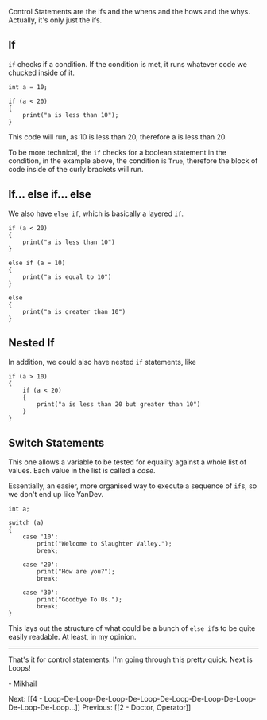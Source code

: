 
Control Statements are the ifs and the whens and the hows and the whys. Actually, it's only just the ifs.


## If

```if``` checks if a condition. If the condition is met, it runs whatever code we chucked inside of it.

```
int a = 10;

if (a < 20)
{
	print("a is less than 10");
}
```

This code will run, as 10 is less than 20, therefore a is less than 20.

To be more technical, the ```if``` checks for a boolean statement in the condition, in the example above, the condition is ```True```, therefore the block of code inside of the curly brackets will run.


## If... else if... else

We also have `else if`, which is basically a layered `if`.

```
if (a < 20)
{
	print("a is less than 10")
}

else if (a = 10)
{
	print("a is equal to 10")
}

else
{
	print("a is greater than 10")
}
```

## Nested If

In addition, we could also have nested `if` statements, like

```
if (a > 10)
{
	if (a < 20)
	{
		print("a is less than 20 but greater than 10")
	}
}
```



## Switch Statements

This one allows a variable to be tested for equality against a whole list of values. Each value in the list is called a *case*.

Essentially, an easier, more organised way to execute a sequence of `if`s, so we don't end up like YanDev.

```
int a;

switch (a)
{
	case '10':
		print("Welcome to Slaughter Valley.");
		break;
		
	case '20':
		print("How are you?");
		break;
		
	case '30':
		print("Goodbye To Us.");
		break;
}
```

This lays out the structure of what could be a bunch of `else if`s to be quite easily readable. At least, in my opinion.

---

That's it for control statements. I'm going through this pretty quick. Next is Loops!

\- Mikhail

Next: [[4 - Loop-De-Loop-De-Loop-De-Loop-De-Loop-De-Loop-De-Loop-De-Loop-De-Loop...]]
Previous: [[2 - Doctor, Operator]]



